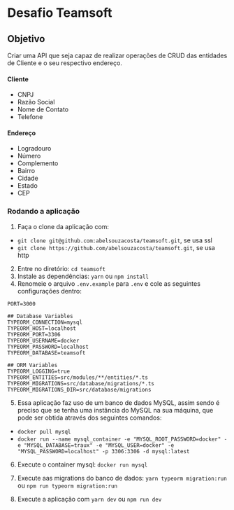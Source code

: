 # Desafio Teamsoft

## Objetivo

Criar uma API que seja capaz de realizar operações de CRUD das entidades de Cliente e o seu respectivo endereço.

#### Cliente

* CNPJ
* Razão Social
* Nome de Contato
* Telefone

#### Endereço

* Logradouro
* Número
* Complemento
* Bairro
* Cidade
* Estado
* CEP

### Rodando a aplicação

1. Faça o clone da aplicação com:
  * `git clone git@github.com:abelsouzacosta/teamsoft.git`, se usa ssl
  * `git clone https://github.com/abelsouzacosta/teamsoft.git`, se usa http
2. Entre no diretório: `cd teamsoft`
3. Instale as dependências: `yarn` ou `npm install`
4. Renomeie o arquivo `.env.example` para `.env` e cole as seguintes configurações dentro:

```
PORT=3000

## Database Variables
TYPEORM_CONNECTION=mysql
TYPEORM_HOST=localhost
TYPEORM_PORT=3306
TYPEORM_USERNAME=docker
TYPEORM_PASSWORD=localhost
TYPEORM_DATABASE=teamsoft

## ORM Variables
TYPEORM_LOGGING=true
TYPEORM_ENTITIES=src/modules/**/entities/*.ts
TYPEORM_MIGRATIONS=src/database/migrations/*.ts
TYPEORM_MIGRATIONS_DIR=src/database/migrations
```
5. Essa aplicação faz uso de um banco de dados MySQL, assim sendo é preciso que se tenha uma instância do MySQL na sua máquina, que pode ser obtida através dos seguintes comandos:
* `docker pull mysql`
* `docker run --name mysql_container -e "MYSQL_ROOT_PASSWORD=docker" -e "MYSQL_DATABASE=traux" -e "MYSQL_USER=docker" -e "MYSQL_PASSWORD=localhost" -p 3306:3306 -d mysql:latest`

6. Execute o container mysql: `docker run mysql`

7. Execute aas migrations do banco de dados: `yarn typeorm migration:run` ou `npm run typeorm migration:run`

8. Execute a aplicação com `yarn dev` ou `npm run dev`
